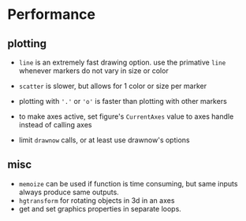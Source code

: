 # Performance
## plotting

* `line` is an extremely fast drawing option. use the primative `line` whenever markers do not vary in size or color
* `scatter` is slower, but allows for 1 color or size per marker

* plotting with `'.'` or `'o'` is faster than plotting with other markers
* to make axes active, set figure's `CurrentAxes` value to axes handle instead of calling axes

* limit `drawnow` calls, or at least use drawnow's options


## misc
* `memoize` can be used if function is time consuming, but same inputs always produce same outputs.
* `hgtransform` for rotating objects in 3d in an axes
* get and set graphics properties in separate loops.
